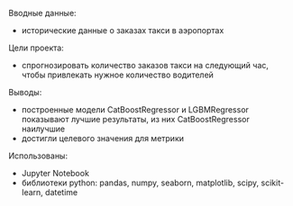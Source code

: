 Вводные данные: 
- исторические данные о заказах такси в аэропортах

Цели проекта: 
- спрогнозировать количество заказов такси на следующий час, чтобы привлекать нужное количество водителей

Выводы: 
- построенные модели CatBoostRegressor и LGBMRegressor показывают лучшие результаты, из них CatBoostRegressor наилучшие
- достигли целевого значения для метрики

Использованы: 
- Jupyter Notebook
- библиотеки python: pandas, numpy, seaborn, matplotlib, scipy, scikit-learn, datetime